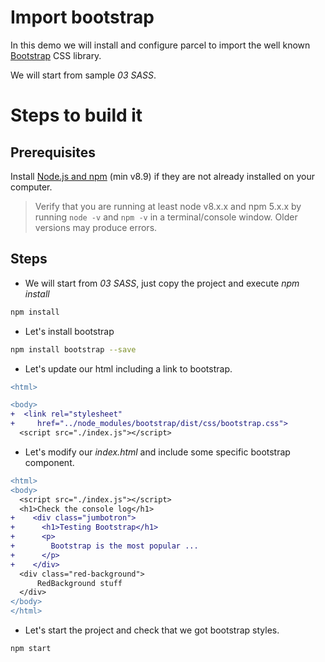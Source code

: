# Import bootstrap

In this demo we will install and configure parcel to import the well known
[Bootstrap](https://getbootstrap.com/) CSS library.

We will start from sample _03 SASS_.

# Steps to build it

## Prerequisites

Install [Node.js and npm](https://nodejs.org/en/) (min v8.9) if they are not already installed on your computer.

> Verify that you are running at least node v8.x.x and npm 5.x.x by running `node -v` and `npm -v` in a terminal/console window. Older versions may produce errors.

## Steps

- We will start from _03 SASS_, just copy the project and execute _npm install_

```cmd
npm install
```

- Let's install bootstrap

```bash
npm install bootstrap --save
```

- Let's update our html including a link to bootstrap.

```diff
<html>

<body>
+  <link rel="stylesheet" 
+     href="../node_modules/bootstrap/dist/css/bootstrap.css">
  <script src="./index.js"></script>  
```

- Let's modify our _index.html_ and include some specific bootstrap component.

```diff
<html>
<body>
  <script src="./index.js"></script>
  <h1>Check the console log</h1>
+    <div class="jumbotron">
+      <h1>Testing Bootstrap</h1>
+      <p>
+        Bootstrap is the most popular ...
+      </p>
+    </div>    
  <div class="red-background">
      RedBackground stuff
  </div>  
</body>
</html>
```

- Let's start the project and check that we got bootstrap styles.

```
npm start
```